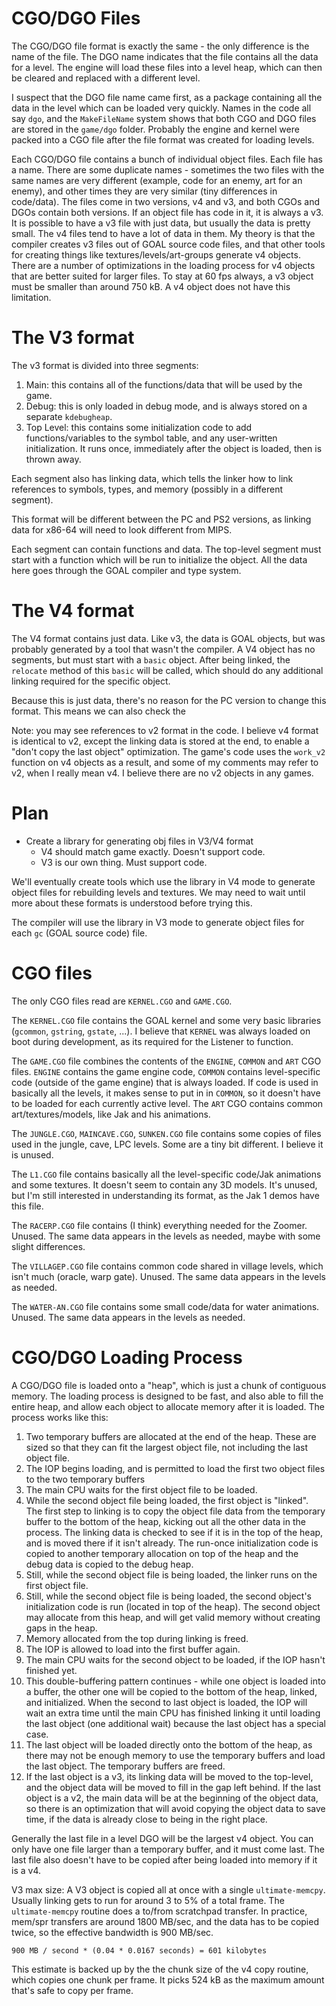# CGO/DGO Files
The CGO/DGO file format is exactly the same - the only difference is the name of the file.  The DGO name indicates that the file contains all the data for a level. The engine will load these files into a level heap, which can then be cleared and replaced with a different level.  

I suspect that the DGO file name came first, as a package containing all the data in the level which can be loaded very quickly.  Names in the code all say `dgo`, and the `MakeFileName` system shows that both CGO and DGO files are stored in the `game/dgo` folder.  Probably the engine and kernel were packed into a CGO file after the file format was created for loading levels.

Each CGO/DGO file contains a bunch of individual object files.  Each file has a name.  There are some duplicate names - sometimes the two files with the same names are very different (example, code for an enemy, art for an enemy), and other times they are very similar (tiny differences in code/data). The files come in two versions, v4 and v3, and both CGOs and DGOs contain both versions.  If an object file has code in it, it is always a v3.  It is possible to have a v3 file with just data, but usually the data is pretty small. The v4 files tend to have a lot of data in them.  My theory is that the compiler creates v3 files out of GOAL source code files, and that other tools for creating things like textures/levels/art-groups generate v4 objects.  There are a number of optimizations in the loading process for v4 objects that are better suited for larger files.  To stay at 60 fps always, a v3 object must be smaller than around 750 kB. A v4 object does not have this limitation. 
 
# The V3 format
The v3 format is divided into three segments:
1. Main: this contains all of the functions/data that will be used by the game.
2. Debug: this is only loaded in debug mode, and is always stored on a separate `kdebugheap`.
3. Top Level: this contains some initialization code to add functions/variables to the symbol table, and any user-written initialization.  It runs once, immediately after the object is loaded, then is thrown away.

Each segment also has linking data, which tells the linker how to link references to symbols, types, and memory (possibly in a different segment).

This format will be different between the PC and PS2 versions, as linking data for x86-64 will need to look different from MIPS.

Each segment can contain functions and data. The top-level segment must start with a function which will be run to initialize the object.  All the data here goes through the GOAL compiler and type system.

# The V4 format
The V4 format contains just data. Like v3, the data is GOAL objects, but was probably generated by a tool that wasn't the compiler. A V4 object has no segments, but must start with a `basic` object.  After being linked, the `relocate` method of this `basic` will be called, which should do any additional linking required for the specific object.

Because this is just data, there's no reason for the PC version to change this format. This means we can also check the 

Note: you may see references to v2 format in the code. I believe v4 format is identical to v2, except the linking data is stored at the end, to enable a "don't copy the last object" optimization. The game's code uses the `work_v2` function on v4 objects as a result, and some of my comments may refer to v2, when I really mean v4.  I believe there are no v2 objects in any games.

# Plan
- Create a library for generating obj files in V3/V4 format
  - V4 should match game exactly. Doesn't support code.
  - V3 is our own thing. Must support code.
  
We'll eventually create tools which use the library in V4 mode to generate object files for rebuilding levels and textures.  We may need to wait until more about these formats is understood before trying this.

The compiler will use the library in V3 mode to generate object files for each `gc` (GOAL source code) file.

# CGO files
The only CGO files read are `KERNEL.CGO` and `GAME.CGO`. 
 
 The `KERNEL.CGO` file contains the GOAL kernel and some very basic libraries (`gcommon`, `gstring`, `gstate`, ...). I believe that `KERNEL` was always loaded on boot during development, as its required for the Listener to function.  

The `GAME.CGO` file combines the contents of the `ENGINE`, `COMMON` and `ART` CGO files.  `ENGINE` contains the game engine code, `COMMON` contains level-specific code (outside of the game engine) that is always loaded.  If code is used in basically all the levels, it makes sense to put in in `COMMON`, so it doesn't have to be loaded for each currently active level.  The `ART` CGO contains common art/textures/models, like Jak and his animations.  

The `JUNGLE.CGO`, `MAINCAVE.CGO`, `SUNKEN.CGO` file contains some copies of files used in the jungle, cave, LPC levels. Some are a tiny bit different. I believe it is unused. 

The `L1.CGO` file contains basically all the level-specific code/Jak animations and some textures.  It doesn't seem to contain any 3D models.  It's unused, but I'm still interested in understanding its format, as the Jak 1 demos have this file.

The `RACERP.CGO` file contains (I think) everything needed for the Zoomer. Unused. The same data appears in the levels as needed, maybe with some slight differences.

The `VILLAGEP.CGO` file contains common code shared in village levels, which isn't much (oracle, warp gate). Unused. The same data appears in the levels as needed.

The `WATER-AN.CGO` file contains some small code/data for water animations. Unused. The same data appears in the levels as needed.

# CGO/DGO Loading Process
A CGO/DGO file is loaded onto a "heap", which is just a chunk of contiguous memory.  The loading process is designed to be fast, and also able to fill the entire heap, and allow each object to allocate memory after it is loaded.  The process works like this:

1. Two temporary buffers are allocated at the end of the heap. These are sized so that they can fit the largest object file, not including the last object file. 
2. The IOP begins loading, and is permitted to load the first two object files to the two temporary buffers
3. The main CPU waits for the first object file to be loaded.
4. While the second object file being loaded, the first object is "linked". The first step to linking is to copy the object file data from the temporary buffer to the bottom of the heap, kicking out all the other data in the process. The linking data is checked to see if it is in the top of the heap, and is moved there if it isn't already. The run-once initialization code is copied to another temporary allocation on top of the heap and the debug data is copied to the debug heap.
5. Still, while the second object file is being loaded, the linker runs on the first object file.
6. Still, while the second object file is being loaded, the second object's initialization code is run (located in top of the heap). The second object may allocate from this heap, and will get valid memory without creating gaps in the heap.
7. Memory allocated from the top during linking is freed.
8. The IOP is allowed to load into the first buffer again.
9. The main CPU waits for the second object to be loaded, if the IOP hasn't finished yet.
10. This double-buffering pattern continues - while one object is loaded into a buffer, the other one will be copied to the bottom of the heap, linked, and initialized. When the second to last object is loaded, the IOP will wait an extra time until the main CPU has finished linking it until loading the last object (one additional wait) because the last object has a special case.
11. The last object will be loaded directly onto the bottom of the heap, as there may not be enough memory to use the temporary buffers and load the last object. The temporary buffers are freed.
12. If the last object is a v3, its linking data will be moved to the top-level, and the object data will be moved to fill in the gap left behind. If the last object is a v2, the main data will be at the beginning of the object data, so there is an optimization that will avoid copying the object data to save time, if the data is already close to being in the right place.


Generally the last file in a level DGO will be the largest v4 object.  You can only have one file larger than a temporary buffer, and it must come last. The last file also doesn't have to be copied after being loaded into memory if it is a v4.

V3 max size:
 A V3 object is copied all at once with a single `ultimate-memcpy`.  Usually linking gets to run for around 3 to 5% of a total frame. The `ultimate-memcpy` routine does a to/from scratchpad transfer. In practice, mem/spr transfers are around 1800 MB/sec, and the data has to be copied twice, so the effective bandwidth is 900 MB/sec.
 
 `900 MB / second * (0.04 * 0.0167 seconds) = 601 kilobytes`
 
 This estimate is backed up by the the chunk size of the v4 copy routine, which copies one chunk per frame.  It picks 524 kB as the maximum amount that's safe to copy per frame.
 